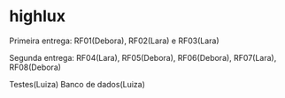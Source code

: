 # highlux
Primeira entrega:
RF01(Debora), RF02(Lara) e RF03(Lara)

Segunda entrega:
RF04(Lara), RF05(Debora), RF06(Debora), RF07(Lara), RF08(Debora)

Testes(Luiza)
Banco de dados(Luiza)
